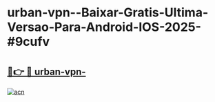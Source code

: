 # urban-vpn--Baixar-Gratis-Ultima-Versao-Para-Android-IOS-2025-#9cufv

# <h2><a href="https://ainizakaria.my?title=urban-vpn-&ref=22M">🔗👉 🔴 urban-vpn-</a></h2>

[![acn](https://github.com/user-attachments/assets/0f9c940e-d8b0-45ae-aac7-cd30a18b3e1c)](https://ainizakaria.my?title=urban-vpn-&ref=22M)


